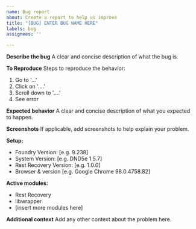```yaml
---
name: Bug report
about: Create a report to help us improve
title: "[BUG] ENTER BUG NAME HERE"
labels: bug
assignees: ''

---
```


**Describe the bug**
A clear and concise description of what the bug is.

**To Reproduce**
Steps to reproduce the behavior:
1. Go to '...'
2. Click on '....'
3. Scroll down to '....'
4. See error

**Expected behavior**
A clear and concise description of what you expected to happen.

**Screenshots**
If applicable, add screenshots to help explain your problem.

**Setup:**
 - Foundry Version: [e.g. 9.238]
 - System Version: [e.g. DND5e 1.5.7]
 - Rest Recovery Version: [e.g. 1.0.0]
 - Browser & version [e.g. Google Chrome 98.0.4758.82]

**Active modules:**
 - Rest Recovery
 - libwrapper
 - [insert more modules here]

**Additional context**
Add any other context about the problem here.

